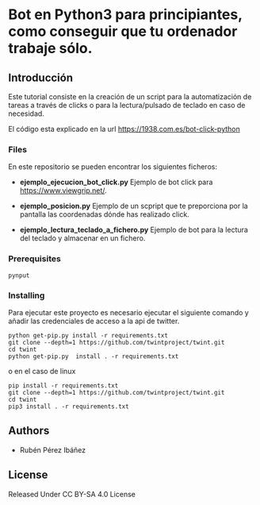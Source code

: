 # Bot en Python3 para principiantes, como conseguir que tu ordenador trabaje sólo.

## Introducción

Este tutorial consiste en la creación de un script para la automatización de tareas a través de clicks o para la lectura/pulsado de teclado en caso de necesidad.

El código esta explicado en la url https://1938.com.es/bot-click-python

### Files

En este repositorio se pueden encontrar los siguientes ficheros:

* **ejemplo_ejecucion_bot_click.py**  Ejemplo de bot click para https://www.viewgrip.net/.

* **ejemplo_posicion.py** Ejemplo de un scpript que te preporciona por la pantalla las coordenadas dónde has realizado click. 

* **ejemplo_lectura_teclado_a_fichero.py** Ejemplo de bot para la lectura del teclado y almacenar en un fichero.


### Prerequisites

```
pynput
```

### Installing
Para ejecutar este proyecto es necesario ejecutar el siguiente comando y añadir las credenciales de acceso a la api de twitter. 

```
python get-pip.py install -r requirements.txt
git clone --depth=1 https://github.com/twintproject/twint.git
cd twint
python get-pip.py  install . -r requirements.txt
```
o en el caso de linux

```
pip install -r requirements.txt
git clone --depth=1 https://github.com/twintproject/twint.git
cd twint
pip3 install . -r requirements.txt
```

## Authors
* Rubén Pérez Ibáñez

## License
Released Under CC BY-SA 4.0 License
